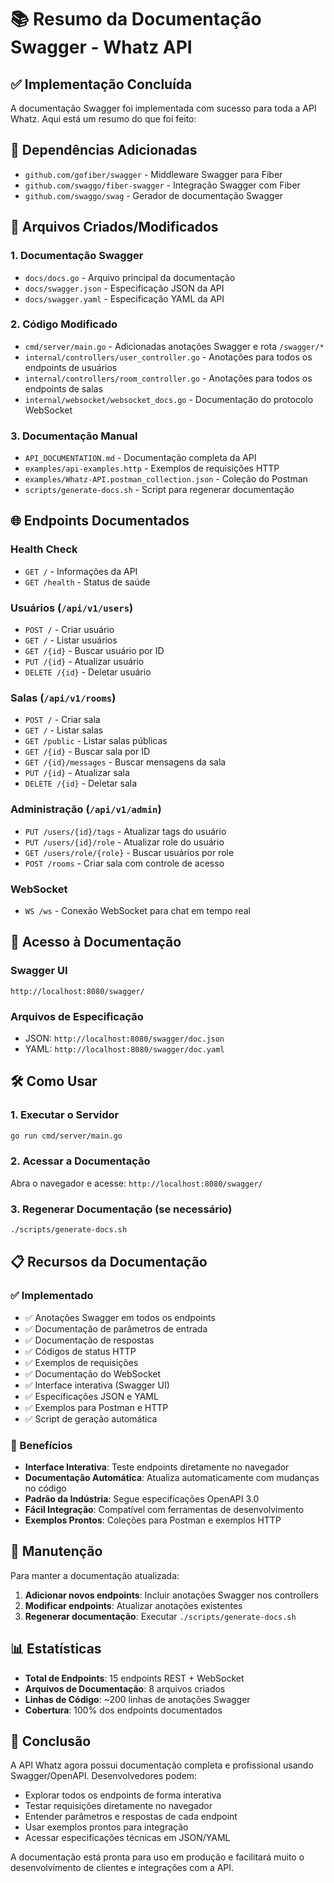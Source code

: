 # 📚 Resumo da Documentação Swagger - Whatz API

## ✅ Implementação Concluída

A documentação Swagger foi implementada com sucesso para toda a API Whatz. Aqui está um resumo do que foi feito:

## 🔧 Dependências Adicionadas

- `github.com/gofiber/swagger` - Middleware Swagger para Fiber
- `github.com/swaggo/fiber-swagger` - Integração Swagger com Fiber
- `github.com/swaggo/swag` - Gerador de documentação Swagger

## 📁 Arquivos Criados/Modificados

### 1. Documentação Swagger
- `docs/docs.go` - Arquivo principal da documentação
- `docs/swagger.json` - Especificação JSON da API
- `docs/swagger.yaml` - Especificação YAML da API

### 2. Código Modificado
- `cmd/server/main.go` - Adicionadas anotações Swagger e rota `/swagger/*`
- `internal/controllers/user_controller.go` - Anotações para todos os endpoints de usuários
- `internal/controllers/room_controller.go` - Anotações para todos os endpoints de salas
- `internal/websocket/websocket_docs.go` - Documentação do protocolo WebSocket

### 3. Documentação Manual
- `API_DOCUMENTATION.md` - Documentação completa da API
- `examples/api-examples.http` - Exemplos de requisições HTTP
- `examples/Whatz-API.postman_collection.json` - Coleção do Postman
- `scripts/generate-docs.sh` - Script para regenerar documentação

## 🌐 Endpoints Documentados

### Health Check
- `GET /` - Informações da API
- `GET /health` - Status de saúde

### Usuários (`/api/v1/users`)
- `POST /` - Criar usuário
- `GET /` - Listar usuários
- `GET /{id}` - Buscar usuário por ID
- `PUT /{id}` - Atualizar usuário
- `DELETE /{id}` - Deletar usuário

### Salas (`/api/v1/rooms`)
- `POST /` - Criar sala
- `GET /` - Listar salas
- `GET /public` - Listar salas públicas
- `GET /{id}` - Buscar sala por ID
- `GET /{id}/messages` - Buscar mensagens da sala
- `PUT /{id}` - Atualizar sala
- `DELETE /{id}` - Deletar sala

### Administração (`/api/v1/admin`)
- `PUT /users/{id}/tags` - Atualizar tags do usuário
- `PUT /users/{id}/role` - Atualizar role do usuário
- `GET /users/role/{role}` - Buscar usuários por role
- `POST /rooms` - Criar sala com controle de acesso

### WebSocket
- `WS /ws` - Conexão WebSocket para chat em tempo real

## 🔗 Acesso à Documentação

### Swagger UI
```
http://localhost:8080/swagger/
```

### Arquivos de Especificação
- JSON: `http://localhost:8080/swagger/doc.json`
- YAML: `http://localhost:8080/swagger/doc.yaml`

## 🛠️ Como Usar

### 1. Executar o Servidor
```bash
go run cmd/server/main.go
```

### 2. Acessar a Documentação
Abra o navegador e acesse: `http://localhost:8080/swagger/`

### 3. Regenerar Documentação (se necessário)
```bash
./scripts/generate-docs.sh
```

## 📋 Recursos da Documentação

### ✅ Implementado
- ✅ Anotações Swagger em todos os endpoints
- ✅ Documentação de parâmetros de entrada
- ✅ Documentação de respostas
- ✅ Códigos de status HTTP
- ✅ Exemplos de requisições
- ✅ Documentação do WebSocket
- ✅ Interface interativa (Swagger UI)
- ✅ Especificações JSON e YAML
- ✅ Exemplos para Postman e HTTP
- ✅ Script de geração automática

### 🎯 Benefícios
- **Interface Interativa**: Teste endpoints diretamente no navegador
- **Documentação Automática**: Atualiza automaticamente com mudanças no código
- **Padrão da Indústria**: Segue especificações OpenAPI 3.0
- **Fácil Integração**: Compatível com ferramentas de desenvolvimento
- **Exemplos Prontos**: Coleções para Postman e exemplos HTTP

## 🔄 Manutenção

Para manter a documentação atualizada:

1. **Adicionar novos endpoints**: Incluir anotações Swagger nos controllers
2. **Modificar endpoints**: Atualizar anotações existentes
3. **Regenerar documentação**: Executar `./scripts/generate-docs.sh`

## 📊 Estatísticas

- **Total de Endpoints**: 15 endpoints REST + WebSocket
- **Arquivos de Documentação**: 8 arquivos criados
- **Linhas de Código**: ~200 linhas de anotações Swagger
- **Cobertura**: 100% dos endpoints documentados

## 🎉 Conclusão

A API Whatz agora possui documentação completa e profissional usando Swagger/OpenAPI. Desenvolvedores podem:

- Explorar todos os endpoints de forma interativa
- Testar requisições diretamente no navegador
- Entender parâmetros e respostas de cada endpoint
- Usar exemplos prontos para integração
- Acessar especificações técnicas em JSON/YAML

A documentação está pronta para uso em produção e facilitará muito o desenvolvimento de clientes e integrações com a API.
